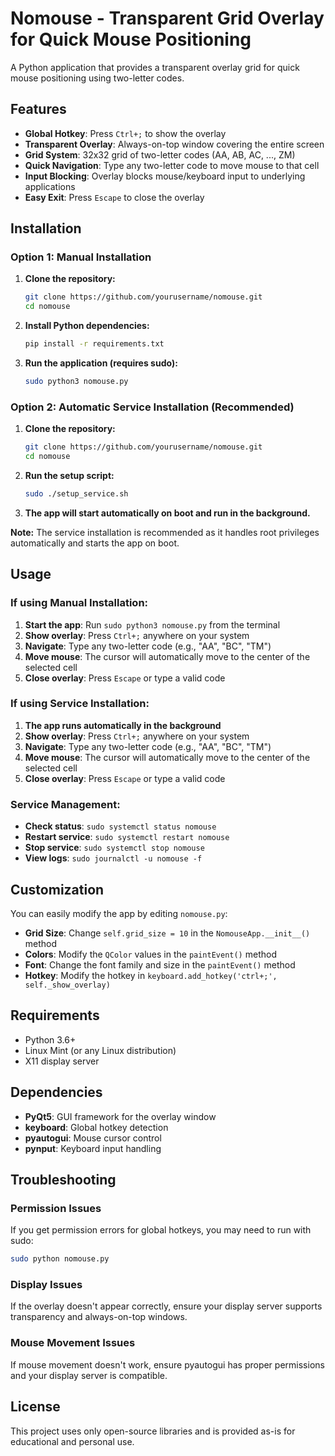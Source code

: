 # Nomouse - Transparent Grid Overlay for Quick Mouse Positioning

A Python application that provides a transparent overlay grid for quick mouse positioning using two-letter codes.

## Features

- **Global Hotkey**: Press `Ctrl+;` to show the overlay
- **Transparent Overlay**: Always-on-top window covering the entire screen
- **Grid System**: 32x32 grid of two-letter codes (AA, AB, AC, ..., ZM)
- **Quick Navigation**: Type any two-letter code to move mouse to that cell
- **Input Blocking**: Overlay blocks mouse/keyboard input to underlying applications
- **Easy Exit**: Press `Escape` to close the overlay

## Installation

### Option 1: Manual Installation
1. **Clone the repository:**
   ```bash
   git clone https://github.com/yourusername/nomouse.git
   cd nomouse
   ```

2. **Install Python dependencies:**
   ```bash
   pip install -r requirements.txt
   ```

3. **Run the application (requires sudo):**
   ```bash
   sudo python3 nomouse.py
   ```

### Option 2: Automatic Service Installation (Recommended)
1. **Clone the repository:**
   ```bash
   git clone https://github.com/yourusername/nomouse.git
   cd nomouse
   ```

2. **Run the setup script:**
   ```bash
   sudo ./setup_service.sh
   ```

3. **The app will start automatically on boot and run in the background.**

**Note:** The service installation is recommended as it handles root privileges automatically and starts the app on boot.

## Usage

### If using Manual Installation:
1. **Start the app**: Run `sudo python3 nomouse.py` from the terminal
2. **Show overlay**: Press `Ctrl+;` anywhere on your system
3. **Navigate**: Type any two-letter code (e.g., "AA", "BC", "TM")
4. **Move mouse**: The cursor will automatically move to the center of the selected cell
5. **Close overlay**: Press `Escape` or type a valid code

### If using Service Installation:
1. **The app runs automatically in the background**
2. **Show overlay**: Press `Ctrl+;` anywhere on your system
3. **Navigate**: Type any two-letter code (e.g., "AA", "BC", "TM")
4. **Move mouse**: The cursor will automatically move to the center of the selected cell
5. **Close overlay**: Press `Escape` or type a valid code

### Service Management:
- **Check status**: `sudo systemctl status nomouse`
- **Restart service**: `sudo systemctl restart nomouse`
- **Stop service**: `sudo systemctl stop nomouse`
- **View logs**: `sudo journalctl -u nomouse -f`

## Customization

You can easily modify the app by editing `nomouse.py`:

- **Grid Size**: Change `self.grid_size = 10` in the `NomouseApp.__init__()` method
- **Colors**: Modify the `QColor` values in the `paintEvent()` method
- **Font**: Change the font family and size in the `paintEvent()` method
- **Hotkey**: Modify the hotkey in `keyboard.add_hotkey('ctrl+;', self._show_overlay)`

## Requirements

- Python 3.6+
- Linux Mint (or any Linux distribution)
- X11 display server

## Dependencies

- **PyQt5**: GUI framework for the overlay window
- **keyboard**: Global hotkey detection
- **pyautogui**: Mouse cursor control
- **pynput**: Keyboard input handling

## Troubleshooting

### Permission Issues
If you get permission errors for global hotkeys, you may need to run with sudo:
```bash
sudo python nomouse.py
```

### Display Issues
If the overlay doesn't appear correctly, ensure your display server supports transparency and always-on-top windows.

### Mouse Movement Issues
If mouse movement doesn't work, ensure pyautogui has proper permissions and your display server is compatible.

## License

This project uses only open-source libraries and is provided as-is for educational and personal use. 
